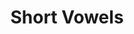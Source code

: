 ---
word: "true"

title: "Short Vowels"

categories: ['']

tags: ['Short', 'Vowels']

arwords: 'الحركات القصيرة'

arexps: []

enwords: ['Short Vowels']

enexps: []

arlexicons: 'ح'

enlexicons: 'S'

authors: ['Ruqayya Roshdy']

translators: ['']

citations: 'مقدمة في حوسبة اللغة العربية'

sources: 'مركز الملك عبدالله بن عبدالعزيز الدولي لخدمة اللغة العربية'

slug: ""
---